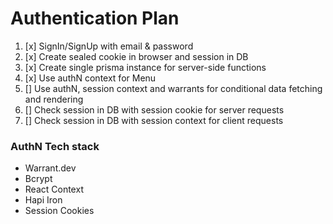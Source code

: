 # Authentication Plan

1. [x] SignIn/SignUp with email & password
2. [x] Create sealed cookie in browser and session in DB
3. [x] Create single prisma instance for server-side functions
4. [x] Use authN context for Menu
5. [] Use authN, session context and warrants for conditional data fetching and rendering
6. [] Check session in DB with session cookie for server requests
7. [] Check session in DB with session context for client requests

### AuthN Tech stack

- Warrant.dev
- Bcrypt
- React Context
- Hapi Iron
- Session Cookies
